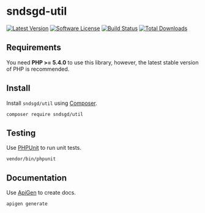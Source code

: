 # sndsgd-util

[![Latest Version](https://img.shields.io/github/release/sndsgd/sndsgd-util.svg?style=flat-square)](https://github.com/sndsgd/sndsgd-util/releases)
[![Software License](https://img.shields.io/badge/license-MIT-brightgreen.svg?style=flat-square)](https://github.com/sndsgd/sndsgd-util/LICENSE)
[![Build Status](https://img.shields.io/travis/sndsgd/sndsgd-util/master.svg?style=flat-square)](https://travis-ci.org/sndsgd/sndsgd-util)
[![Total Downloads](https://img.shields.io/packagist/dt/sndsgd/util.svg?style=flat-square)](https://packagist.org/packages/sndsgd/sndsgd-util)

## Requirements

You need **PHP >= 5.4.0** to use this library, however, the latest stable version of PHP is recommended.


## Install

Install `sndsgd/util` using [Composer](https://getcomposer.org/).

```
composer require sndsgd/util
```

## Testing

Use [PHPUnit](https://phpunit.de/) to run unit tests.

```
vendor/bin/phpunit
```


## Documentation

Use [ApiGen](http://apigen.org/) to create docs.

```
apigen generate
```
